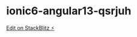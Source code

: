 # ionic6-angular13-qsrjuh

[Edit on StackBlitz ⚡️](https://stackblitz.com/edit/ionic6-angular13-qsrjuh)